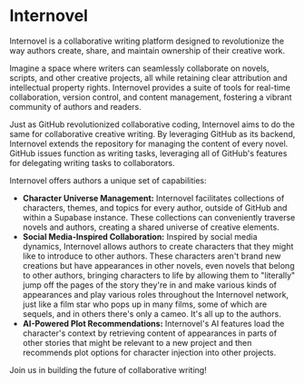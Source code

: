 # Internovel

Internovel is a collaborative writing platform designed to revolutionize the way authors create, share, and maintain ownership of their creative work.

Imagine a space where writers can seamlessly collaborate on novels, scripts, and other creative projects, all while retaining clear attribution and intellectual property rights. Internovel provides a suite of tools for real-time collaboration, version control, and content management, fostering a vibrant community of authors and readers.

Just as GitHub revolutionized collaborative coding, Internovel aims to do the same for collaborative creative writing. By leveraging GitHub as its backend, Internovel extends the repository for managing the content of every novel. GitHub issues function as writing tasks, leveraging all of GitHub's features for delegating writing tasks to collaborators.

Internovel offers authors a unique set of capabilities:

- **Character Universe Management:** Internovel facilitates collections of characters, themes, and topics for every author, outside of GitHub and within a Supabase instance. These collections can conveniently traverse novels and authors, creating a shared universe of creative elements.
- **Social Media-Inspired Collaboration:** Inspired by social media dynamics, Internovel allows authors to create characters that they might like to introduce to other authors. These characters aren't brand new creations but have appearances in other novels, even novels that belong to other authors, bringing characters to life by allowing them to "literally" jump off the pages of the story they're in and make various kinds of appearances and play various roles throughout the Internovel network, just like a film star who pops up in many films, some of which are sequels, and in others there's only a cameo. It's all up to the authors.
- **AI-Powered Plot Recommendations:** Internovel's AI features load the character's context by retrieving content of appearances in parts of other stories that might be relevant to a new project and then recommends plot options for character injection into other projects.

Join us in building the future of collaborative writing!
